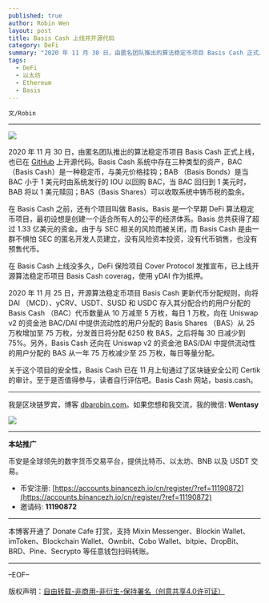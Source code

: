 ```yaml
---
published: true
author: Robin Wen
layout: post
title: Basis Cash 上线并开源代码
category: DeFi
summary: "2020 年 11 月 30 日，由匿名团队推出的算法稳定币项目 Basis Cash 正式上线，也已在 GitHub 上开源代码。Basis Cash 系统中存在三种类型的资产，BAC（Basis Cash）是一种稳定币，与美元价格挂钩；BAB （Basis Bonds）是当 BAC 小于 1 美元时由系统发行的 IOU 以回购 BAC，当 BAC 回归到 1 美元时，BAB 将以 1 美元赎回；BAS（Basis Shares）可以收取系统中铸币税的盈余。关于这个项目的安全性，Basis Cash 已在 11 月上旬通过了区块链安全公司 Certik 的审计。至于是否值得参与，读者自行评估吧。Basis Cash 网站，basis.cash。"
tags:
  - DeFi
  - 以太坊
  - Ethereum
  - Basis
---
```


`文/Robin`

***

![](https://cdn.dbarobin.com/5mc9xxv.png)

2020 年 11 月 30 日，由匿名团队推出的算法稳定币项目 Basis Cash 正式上线，也已在 [GitHub](https://github.com/Basis-Cash/basiscash-protocol) 上开源代码。Basis Cash 系统中存在三种类型的资产，BAC（Basis Cash）是一种稳定币，与美元价格挂钩；BAB （Basis Bonds）是当 BAC 小于 1 美元时由系统发行的 IOU 以回购 BAC，当 BAC 回归到 1 美元时，BAB 将以 1 美元赎回；BAS（Basis Shares）可以收取系统中铸币税的盈余。

在 Basis Cash 之前，还有个项目叫做 Basis。Basis 是一个早期 DeFi 算法稳定币项目，最初设想是创建一个适合所有人的公平的经济体系。Basis 总共获得了超过 1.33 亿美元的资金。由于与 SEC 相关的风险而被关闭，而 Basis Cash 是由一群不惧怕 SEC 的匿名开发人员建立，没有风险资本投资，没有代币销售，也没有预售代币。

在 Basis Cash 上线没多久，DeFi 保险项目 Cover Protocol 发推宣布，已上线开源算法稳定币项目 Basis Cash coverag，使用 yDAI 作为抵押。

2020 年 11 月 25 日，开源算法稳定币项目 Basis Cash 更新代币分配规则，向将 DAI （MCD）、yCRV、USDT、SUSD 和 USDC 存入其分配合约的用户分配的 Basis Cash （BAC）代币数量从 10 万减至 5 万枚，每日 1 万枚，向在 Uniswap v2 的资金池 BAC/DAI 中提供流动性的用户分配的 Basis Shares （BAS）从 25 万枚增加至 75 万枚，分发首日将分配 6250 枚 BAS，之后将每 30 日减少到 75%。另外，Basis Cash 还向在 Uniswap v2 的资金池 BAS/DAI 中提供流动性的用户分配的 BAS 从一年 75 万枚减少至 25 万枚，每日等量分配。

关于这个项目的安全性，Basis Cash 已在 11 月上旬通过了区块链安全公司 Certik 的审计。至于是否值得参与，读者自行评估吧。Basis Cash 网站，basis.cash。

***

我是区块链罗宾，博客 [dbarobin.com](https://dbarobin.com/)。如果您想和我交流，我的微信: **Wentasy**

![](https://cdn.dbarobin.com/v4yywe2.png)

***

**本站推广**

币安是全球领先的数字货币交易平台，提供比特币、以太坊、BNB 以及 USDT 交易。

* 币安注册: [https://accounts.binancezh.io/cn/register/?ref=11190872](https://accounts.binancezh.io/cn/register/?ref=11190872)
* 邀请码: **11190872**

***

本博客开通了 Donate Cafe 打赏，支持 Mixin Messenger、Blockin Wallet、imToken、Blockchain Wallet、Ownbit、Cobo Wallet、bitpie、DropBit、BRD、Pine、Secrypto 等任意钱包扫码转账。

<center>
    <div class="--donate-button"
         data-button-id="f8b9df0d-af9a-460d-8258-d3f435445075"
    ></div>
</center>

***

–EOF–

版权声明：[自由转载-非商用-非衍生-保持署名（创意共享4.0许可证）](http://creativecommons.org/licenses/by-nc-nd/4.0/deed.zh)